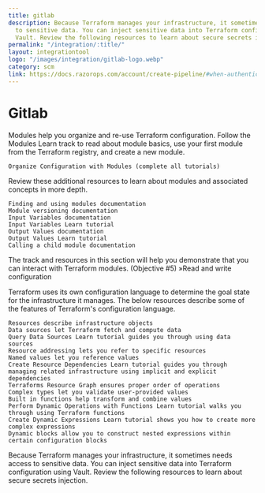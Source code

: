 ```yaml
---
title: gitlab
description: Because Terraform manages your infrastructure, it sometimes needs access
  to sensitive data. You can inject sensitive data into Terraform configuration using
  Vault. Review the following resources to learn about secure secrets injection.
permalink: "/integration/:title/"
layout: integrationtool
logo: "/images/integration/gitlab-logo.webp"
category: scm
link: https://docs.razorops.com/account/create-pipeline/#when-authenticated-with-gitlab
---
```


# Gitlab

Modules help you organize and re-use Terraform configuration. Follow the Modules Learn track to read about module basics, use your first module from the Terraform registry, and create a new module.

    Organize Configuration with Modules (complete all tutorials)

Review these additional resources to learn about modules and associated concepts in more depth.

    Finding and using modules documentation
    Module versioning documentation
    Input Variables documentation
    Input Variables Learn tutorial
    Output Values documentation
    Output Values Learn tutorial
    Calling a child module documentation

The track and resources in this section will help you demonstrate that you can interact with Terraform modules. (Objective #5)
»Read and write configuration

Terraform uses its own configuration language to determine the goal state for the infrastructure it manages. The below resources describe some of the features of Terraform's configuration language.

    Resources describe infrastructure objects
    Data sources let Terraform fetch and compute data
    Query Data Sources Learn tutorial guides you through using data sources
    Resource addressing lets you refer to specific resources
    Named values let you reference values
    Create Resource Dependencies Learn tutorial guides you through managing related infrastructure using implicit and explicit dependencies
    Terraforms Resource Graph ensures proper order of operations
    Complex types let you validate user-provided values
    Built in functions help transform and combine values
    Perform Dynamic Operations with Functions Learn tutorial walks you through using Terraform functions
    Create Dynamic Expressions Learn tutorial shows you how to create more complex expressions
    Dynamic blocks allow you to construct nested expressions within certain configuration blocks

Because Terraform manages your infrastructure, it sometimes needs access to sensitive data. You can inject sensitive data into Terraform configuration using Vault. Review the following resources to learn about secure secrets injection.
